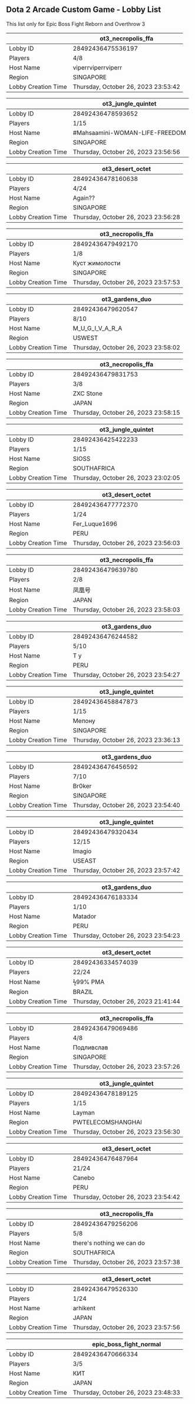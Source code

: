 ## Dota 2 Arcade Custom Game - Lobby List

This list only for Epic Boss Fight Reborn and Overthrow 3

|  | ot3_necropolis_ffa |
| ------ | ------ |
| Lobby ID | 28492436475536197 |
| Players | 4/8 |
| Host Name | viperrviperrviperr |
| Region | SINGAPORE |
| Lobby Creation Time | Thursday, October 26, 2023 23:53:42 |


|  | ot3_jungle_quintet |
| ------ | ------ |
| Lobby ID | 28492436478593652 |
| Players | 1/15 |
| Host Name | #Mahsaamini-WOMAN-LIFE-FREEDOM |
| Region | SINGAPORE |
| Lobby Creation Time | Thursday, October 26, 2023 23:56:56 |


|  | ot3_desert_octet |
| ------ | ------ |
| Lobby ID | 28492436478160638 |
| Players | 4/24 |
| Host Name | Again?? |
| Region | SINGAPORE |
| Lobby Creation Time | Thursday, October 26, 2023 23:56:28 |


|  | ot3_necropolis_ffa |
| ------ | ------ |
| Lobby ID | 28492436479492170 |
| Players | 1/8 |
| Host Name | Куст жимолости |
| Region | SINGAPORE |
| Lobby Creation Time | Thursday, October 26, 2023 23:57:53 |


|  | ot3_gardens_duo |
| ------ | ------ |
| Lobby ID | 28492436479620547 |
| Players | 8/10 |
| Host Name | M_U_G_I_V_A_R_A |
| Region | USWEST |
| Lobby Creation Time | Thursday, October 26, 2023 23:58:02 |


|  | ot3_necropolis_ffa |
| ------ | ------ |
| Lobby ID | 28492436479831753 |
| Players | 3/8 |
| Host Name | ZXC Stone |
| Region | JAPAN |
| Lobby Creation Time | Thursday, October 26, 2023 23:58:15 |


|  | ot3_jungle_quintet |
| ------ | ------ |
| Lobby ID | 28492436425422233 |
| Players | 1/15 |
| Host Name | SIOSS |
| Region | SOUTHAFRICA |
| Lobby Creation Time | Thursday, October 26, 2023 23:02:05 |


|  | ot3_desert_octet |
| ------ | ------ |
| Lobby ID | 28492436477772370 |
| Players | 1/24 |
| Host Name | Fer_Luque1696 |
| Region | PERU |
| Lobby Creation Time | Thursday, October 26, 2023 23:56:03 |


|  | ot3_necropolis_ffa |
| ------ | ------ |
| Lobby ID | 28492436479639780 |
| Players | 2/8 |
| Host Name | 凤凰号 |
| Region | JAPAN |
| Lobby Creation Time | Thursday, October 26, 2023 23:58:03 |


|  | ot3_gardens_duo |
| ------ | ------ |
| Lobby ID | 28492436476244582 |
| Players | 5/10 |
| Host Name | T y |
| Region | PERU |
| Lobby Creation Time | Thursday, October 26, 2023 23:54:27 |


|  | ot3_jungle_quintet |
| ------ | ------ |
| Lobby ID | 28492436458847873 |
| Players | 1/15 |
| Host Name | Мепону |
| Region | SINGAPORE |
| Lobby Creation Time | Thursday, October 26, 2023 23:36:13 |


|  | ot3_gardens_duo |
| ------ | ------ |
| Lobby ID | 28492436476456592 |
| Players | 7/10 |
| Host Name | Br0ker |
| Region | SINGAPORE |
| Lobby Creation Time | Thursday, October 26, 2023 23:54:40 |


|  | ot3_jungle_quintet |
| ------ | ------ |
| Lobby ID | 28492436479320434 |
| Players | 12/15 |
| Host Name | Imagio |
| Region | USEAST |
| Lobby Creation Time | Thursday, October 26, 2023 23:57:42 |


|  | ot3_gardens_duo |
| ------ | ------ |
| Lobby ID | 28492436476183334 |
| Players | 1/10 |
| Host Name | Matador |
| Region | PERU |
| Lobby Creation Time | Thursday, October 26, 2023 23:54:23 |


|  | ot3_desert_octet |
| ------ | ------ |
| Lobby ID | 28492436334574039 |
| Players | 22/24 |
| Host Name | ϟ99% PMA |
| Region | BRAZIL |
| Lobby Creation Time | Thursday, October 26, 2023 21:41:44 |


|  | ot3_necropolis_ffa |
| ------ | ------ |
| Lobby ID | 28492436479069486 |
| Players | 4/8 |
| Host Name | Подливслав |
| Region | SINGAPORE |
| Lobby Creation Time | Thursday, October 26, 2023 23:57:26 |


|  | ot3_jungle_quintet |
| ------ | ------ |
| Lobby ID | 28492436478189125 |
| Players | 1/15 |
| Host Name | Layman |
| Region | PWTELECOMSHANGHAI |
| Lobby Creation Time | Thursday, October 26, 2023 23:56:30 |


|  | ot3_desert_octet |
| ------ | ------ |
| Lobby ID | 28492436476487964 |
| Players | 21/24 |
| Host Name | Canebo |
| Region | PERU |
| Lobby Creation Time | Thursday, October 26, 2023 23:54:42 |


|  | ot3_necropolis_ffa |
| ------ | ------ |
| Lobby ID | 28492436479256206 |
| Players | 5/8 |
| Host Name | there's nothing we can do |
| Region | SOUTHAFRICA |
| Lobby Creation Time | Thursday, October 26, 2023 23:57:38 |


|  | ot3_desert_octet |
| ------ | ------ |
| Lobby ID | 28492436479526330 |
| Players | 1/24 |
| Host Name | arhikent |
| Region | JAPAN |
| Lobby Creation Time | Thursday, October 26, 2023 23:57:56 |


|  | epic_boss_fight_normal |
| ------ | ------ |
| Lobby ID | 28492436470666334 |
| Players | 3/5 |
| Host Name | КИТ |
| Region | JAPAN |
| Lobby Creation Time | Thursday, October 26, 2023 23:48:33 |


